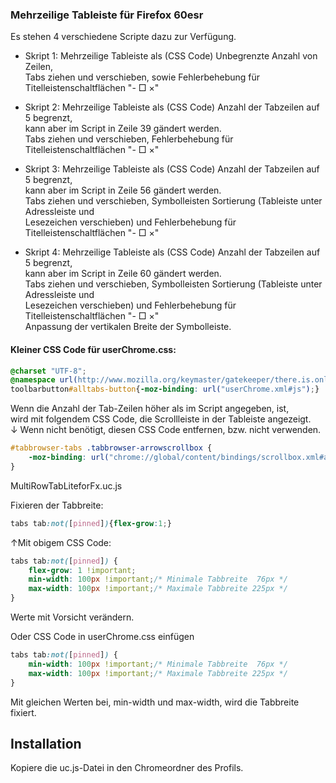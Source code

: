 ### Mehrzeilige Tableiste für Firefox 60esr ###

Es stehen 4 verschiedene Scripte dazu zur Verfügung.

* Skript 1:  Mehrzeilige Tableiste als (CSS Code) Unbegrenzte Anzahl von Zeilen,   
Tabs ziehen und verschieben, sowie Fehlerbehebung für Titelleistenschaltflächen "- □ ×"   

* Skript 2: Mehrzeilige Tableiste als (CSS Code) Anzahl der Tabzeilen auf 5 begrenzt,    
kann aber im Script in Zeile 39 gändert werden.       
Tabs ziehen und verschieben, Fehlerbehebung für Titelleistenschaltflächen "- □ ×"   

* Skript 3: Mehrzeilige Tableiste als (CSS Code) Anzahl der Tabzeilen auf 5 begrenzt,    
kann aber im Script in Zeile 56 gändert werden.    
Tabs ziehen und verschieben, Symbolleisten Sortierung (Tableiste unter Adressleiste und    
Lesezeichen verschieben) und Fehlerbehebung für Titelleistenschaltflächen "- □ ×"    

* Skript 4: Mehrzeilige Tableiste als (CSS Code) Anzahl der Tabzeilen auf 5 begrenzt,    
kann aber im Script in Zeile 60 gändert werden.    
Tabs ziehen und verschieben, Symbolleisten Sortierung (Tableiste unter Adressleiste und     
Lesezeichen verschieben) und Fehlerbehebung für Titelleistenschaltflächen "- □ ×"      
Anpassung der vertikalen Breite der Symbolleiste.    

#### Kleiner CSS Code für userChrome.css: #### 

```css
@charset "UTF-8";
@namespace url(http://www.mozilla.org/keymaster/gatekeeper/there.is.only.xul);
toolbarbutton#alltabs-button{-moz-binding: url("userChrome.xml#js");}
```

Wenn die Anzahl der Tab-Zeilen höher als im Script angegeben, ist,    
wird mit folgendem CSS Code, die Scrollleiste in der Tableiste angezeigt.  
↓ Wenn nicht benötigt, diesen CSS Code entfernen, bzw. nicht verwenden.    

```css
#tabbrowser-tabs .tabbrowser-arrowscrollbox {
    -moz-binding: url("chrome://global/content/bindings/scrollbox.xml#arrowscrollbox") !important;
}
```

MultiRowTabLiteforFx.uc.js

Fixieren der Tabbreite:   

```css
tabs tab:not([pinned]){flex-grow:1;}
```

↑Mit obigem CSS Code:

```css
tabs tab:not([pinned]) {
    flex-grow: 1 !important;
    min-width: 100px !important;/* Minimale Tabbreite  76px */
    max-width: 100px !important;/* Maximale Tabbreite 225px */
}
```
Werte mit Vorsicht verändern.

Oder CSS Code in userChrome.css einfügen
  
```css  
tabs tab:not([pinned]) {
    min-width: 100px !important;/* Minimale Tabbreite  76px */
    max-width: 100px !important;/* Maximale Tabbreite 225px */
}
```
Mit gleichen Werten bei, min-width und max-width, wird die Tabbreite fixiert.

## Installation
Kopiere die uc.js-Datei in den Chromeordner des Profils.
